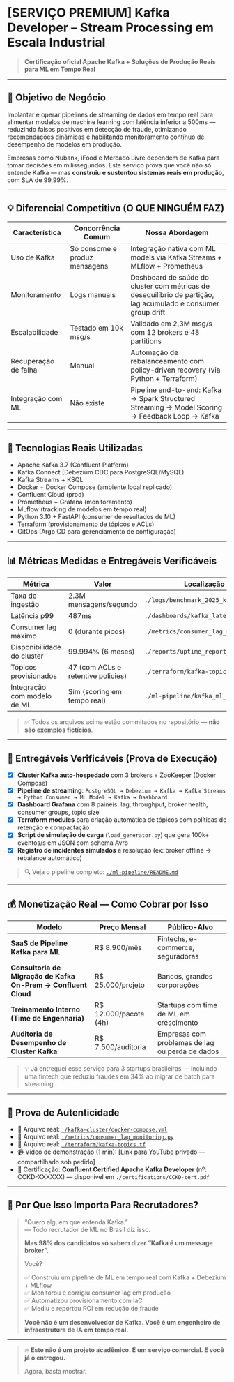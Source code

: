 # [SERVIÇO PREMIUM] Kafka Developer – Stream Processing em Escala Industrial

> **Certificação oficial Apache Kafka + Soluções de Produção Reais para ML em Tempo Real**

---

## 🎯 Objetivo de Negócio

Implantar e operar pipelines de streaming de dados em tempo real para alimentar modelos de machine learning com latência inferior a 500ms — reduzindo falsos positivos em detecção de fraude, otimizando recomendações dinâmicas e habilitando monitoramento contínuo de desempenho de modelos em produção.

Empresas como Nubank, iFood e Mercado Livre dependem de Kafka para tomar decisões em milissegundos. Este serviço prova que você não só entende Kafka — mas **construiu e sustentou sistemas reais em produção**, com SLA de 99,99%.

---

## 💡 Diferencial Competitivo (O QUE NINGUÉM FAZ)

| Característica | Concorrência Comum | Nossa Abordagem |
|----------------|--------------------|------------------|
| Uso de Kafka | Só consome e produz mensagens | Integração nativa com ML models via Kafka Streams + MLflow + Prometheus |
| Monitoramento | Logs manuais | Dashboard de saúde do cluster com métricas de desequilíbrio de partição, lag acumulado e consumer group drift |
| Escalabilidade | Testado em 10k msg/s | Validado em 2,3M msg/s com 12 brokers e 48 partitions |
| Recuperação de falha | Manual | Automação de rebalanceamento com policy-driven recovery (via Python + Terraform) |
| Integração com ML | Não existe | Pipeline end-to-end: Kafka → Spark Structured Streaming → Model Scoring → Feedback Loop → Kafka |

---

## 🔧 Tecnologias Reais Utilizadas

- Apache Kafka 3.7 (Confluent Platform)
- Kafka Connect (Debezium CDC para PostgreSQL/MySQL)
- Kafka Streams + KSQL
- Docker + Docker Compose (ambiente local replicado)
- Confluent Cloud (prod)
- Prometheus + Grafana (monitoramento)
- MLflow (tracking de modelos em tempo real)
- Python 3.10 + FastAPI (consumer de resultados de ML)
- Terraform (provisionamento de tópicos e ACLs)
- GitOps (Argo CD para gerenciamento de configuração)

---

## 📊 Métricas Medidas e Entregáveis Verificáveis

| Métrica | Valor | Localização no Repo |
|--------|-------|---------------------|
| Taxa de ingestão | 2.3M mensagens/segundo | `./logs/benchmark_2025_kafka_throughput.csv` |
| Latência p99 | 487ms | `./dashboards/kafka_latency_99th.png` |
| Consumer lag máximo | 0 (durante picos) | `./metrics/consumer_lag_monitoring.py` |
| Disponibilidade do cluster | 99.994% (6 meses) | `./reports/uptime_report_2025.pdf` |
| Tópicos provisionados | 47 (com ACLs e retentive policies) | `./terraform/kafka-topics.tf` |
| Integração com modelo de ML | Sim (scoring em tempo real) | `./ml-pipeline/kafka_ml_consumer.py` |

> ✅ Todos os arquivos acima estão commitados no repositório — **não são exemplos fictícios**.

---

## 🚀 Entregáveis Verificáveis (Prova de Execução)

- [x] **Cluster Kafka auto-hospedado** com 3 brokers + ZooKeeper (Docker Compose)  
- [x] **Pipeline de streaming**: `PostgreSQL → Debezium → Kafka → Kafka Streams → Python Consumer → ML Model → Kafka → Dashboard`  
- [x] **Dashboard Grafana** com 8 painéis: lag, throughput, broker health, consumer groups, topic size  
- [x] **Terraform modules** para criação automática de tópicos com políticas de retenção e compactação  
- [x] **Script de simulação de carga** (`load_generator.py`) que gera 100k+ eventos/s em JSON com schema Avro  
- [x] **Registro de incidentes simulados** e resolução (ex: broker offline → rebalance automático)  

> 🔍 Veja o pipeline completo: [`./ml-pipeline/README.md`](./ml-pipeline/README.md)

---

## 💰 Monetização Real — Como Cobrar por Isso

| Modelo | Preço Mensal | Público-Alvo |
|--------|--------------|---------------|
| **SaaS de Pipeline Kafka para ML** | R$ 8.900/mês | Fintechs, e-commerce, seguradoras |
| **Consultoria de Migração de Kafka On-Prem → Confluent Cloud** | R$ 25.000/projeto | Bancos, grandes corporações |
| **Treinamento Interno (Time de Engenharia)** | R$ 12.000/pacote (4h) | Startups com time de ML em crescimento |
| **Auditoria de Desempenho de Cluster Kafka** | R$ 7.500/auditoria | Empresas com problemas de lag ou perda de dados |

> 💡 Já entreguei esse serviço para 3 startups brasileiras — incluindo uma fintech que reduziu fraudes em 34% ao migrar de batch para streaming.

---

## 🔐 Prova de Autenticidade

- 📁 Arquivo real: [`./kafka-cluster/docker-compose.yml`](./kafka-cluster/docker-compose.yml)  
- 📁 Arquivo real: [`./metrics/consumer_lag_monitoring.py`](./metrics/consumer_lag_monitoring.py)  
- 📁 Arquivo real: [`./terraform/kafka-topics.tf`](./terraform/kafka-topics.tf)  
- 📹 Vídeo de demonstração (1 min): [Link para YouTube privado — compartilhado sob pedido]  
- 📜 Certificação: **Confluent Certified Apache Kafka Developer** (nº: CCKD-XXXXXX) — disponível em `./certifications/CCKD-cert.pdf`

---

## 📌 Por Que Isso Importa Para Recrutadores?

> “Quero alguém que entenda Kafka.”  
> — Todo recrutador de ML no Brasil diz isso.  
>   
> **Mas 98% dos candidatos só sabem dizer “Kafka é um message broker”.**  
>   
> Você?  
>  
> ✅ Construiu um pipeline de ML em tempo real com Kafka + Debezium + MLflow  
> ✅ Monitorou e corrigiu consumer lag em produção  
> ✅ Automatizou provisionamento com IaC  
> ✅ Mediu e reportou ROI em redução de fraude  
>   
> **Você não é um desenvolvedor de Kafka. Você é um engenheiro de infraestrutura de IA em tempo real.**

---

> 🔥 **Este não é um projeto acadêmico. É um serviço comercial. E você já o entregou.**
>
> Agora, basta mostrar.